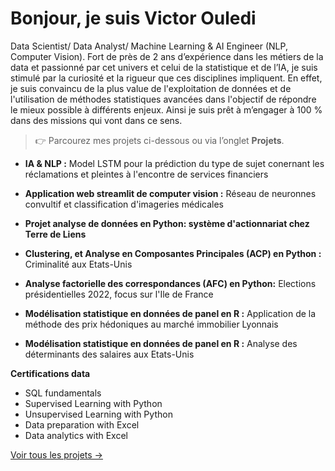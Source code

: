 # Bonjour, je suis Victor Ouledi


Data Scientist/ Data Analyst/ Machine Learning & AI Engineer (NLP, Computer Vision). Fort de près de 2 ans d’expérience dans les métiers de la data et passionné par cet univers et celui de la statistique et de l’IA, je suis stimulé par la curiosité et la rigueur que ces disciplines impliquent. En effet, je suis convaincu de la plus value de l'exploitation de données et de l'utilisation de méthodes statistiques avancées dans l'objectif de répondre le mieux possible à différents enjeux. Ainsi je suis prêt à m’engager à 100 % dans des missions qui vont dans ce sens.



> 👉 Parcourez mes projets ci-dessous ou via l’onglet **Projets**.


- **IA & NLP :**  Model LSTM pour  la prédiction du type de sujet conernant les réclamations et pleintes à l'encontre de services financiers
 
- **Application web streamlit de computer vision :** Réseau de neuronnes convultif et classification d'imageries médicales

- **Projet  analyse de données en Python: système d'actionnariat chez Terre de Liens**

- **Clustering, et Analyse en Composantes Principales (ACP) en Python :** Criminalité aux Etats-Unis

- **Analyse factorielle des correspondances (AFC) en Python:** Elections présidentielles 2022, focus sur l'Ile de France

- **Modélisation statistique en données de panel en R :** Application de la méthode des prix hédoniques au marché immobilier Lyonnais

- **Modélisation statistique en données de panel en R :** Analyse des déterminants des salaires aux Etats-Unis

**Certifications data**
- SQL fundamentals
- Supervised Learning with Python
- Unsupervised Learning with Python
- Data preparation with Excel
- Data analytics with Excel


[Voir tous les projets →](projets/index.md)
